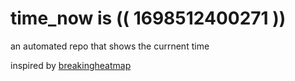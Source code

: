 # time_now is (( 1698512400271 ))

an automated repo that shows the currnent time

inspired by [breakingheatmap](https://github.com/breakingheatmap/breakingheatmap)
